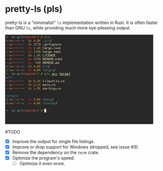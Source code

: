 pretty-ls (pls)
===============

pretty-ls is a "minimalist" `ls` implementation written in Rust.
It is often faster than GNU `ls`, while providing much more eye-pleasing output.

![pls in use](/meta/pls.png)

#TODO
- [X] Improve the output for single file listings.
- [X] Improve or drop support for Windows (dropped, see issue #3).
- [X] Remove the dependency on the `term` crate.
- [X] Optimize the program's speed.
  - [ ] Optimize it even more.
